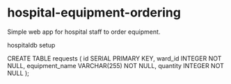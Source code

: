 # hospital-equipment-ordering
Simple web app for hospital staff to order equipment.

hospitaldb setup

CREATE TABLE requests (
  id SERIAL PRIMARY KEY,
  ward_id INTEGER NOT NULL,
  equipment_name VARCHAR(255) NOT NULL,
  quantity INTEGER NOT NULL
);
